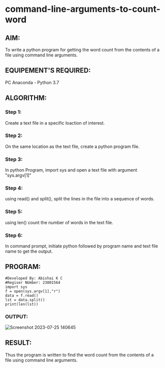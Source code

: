 # command-line-arguments-to-count-word
## AIM:
To write a python program for getting the word count from the contents of a file using command line arguments.
## EQUIPEMENT'S REQUIRED: 
PC
Anaconda - Python 3.7
## ALGORITHM: 
### Step 1:
Create a text file in a specific loaction of interest.
### Step 2: 
 On the same location as the text file, create a python program file.
### Step 3: 
In python Program, import sys and open a text file with argument "sys.argv[1]"
### Step 4:  
using read() and split(), split the lines in the file into a sequence of words.
### Step 5: 
using len() count the number of words in the text file.
### Step 6: 
In command prompt, initiate python followed by program name and text file name to get the output.

## PROGRAM:

``````
#Developed By: Abishai K C
#Regiser NUmber: 23001564
import sys
f = open(sys.argv[1],"r")
data = f.read()
lst = data.split()
print(len(lst))
``````
### OUTPUT:

![Screenshot 2023-07-25 140645](https://github.com/Abishai95141/command-line-arguments-to-count-word/assets/139335314/e2776633-c818-4237-b702-9f369893fef0)


## RESULT:
Thus the program is written to find the word count from the contents of a file using command line arguments.
